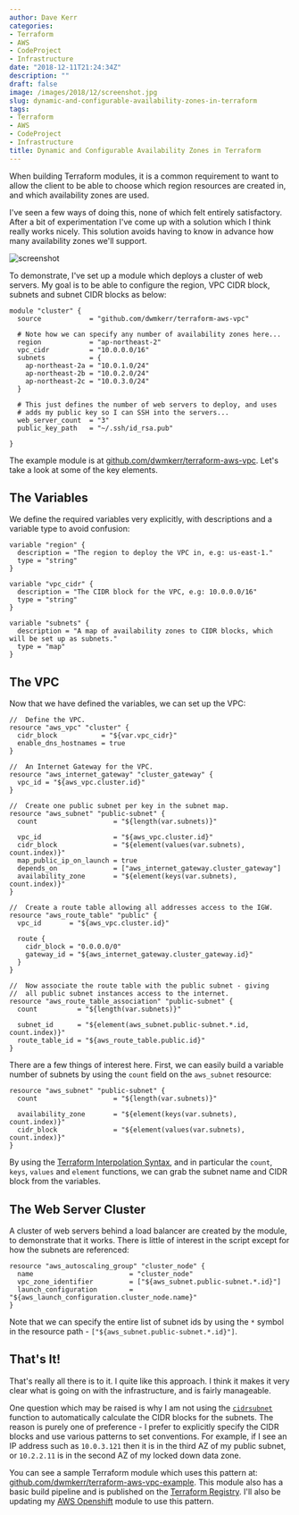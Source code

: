 ```yaml
---
author: Dave Kerr
categories:
- Terraform
- AWS
- CodeProject
- Infrastructure
date: "2018-12-11T21:24:34Z"
description: ""
draft: false
image: /images/2018/12/screenshot.jpg
slug: dynamic-and-configurable-availability-zones-in-terraform
tags:
- Terraform
- AWS
- CodeProject
- Infrastructure
title: Dynamic and Configurable Availability Zones in Terraform
---
```



When building Terraform modules, it is a common requirement to want to allow the client to be able to choose which region resources are created in, and which availability zones are used.

I've seen a few ways of doing this, none of which felt entirely satisfactory. After a bit of experimentation I've come up with a solution which I think really works nicely. This solution avoids having to know in advance how many availability zones we'll support.

![screenshot](/images/2018/12/screenshot-1.jpg)

To demonstrate, I've set up a module which deploys a cluster of web servers. My goal is to be able to configure the region, VPC CIDR block, subnets and subnet CIDR blocks as below:

```
module "cluster" {
  source            = "github.com/dwmkerr/terraform-aws-vpc"

  # Note how we can specify any number of availability zones here...
  region            = "ap-northeast-2"
  vpc_cidr          = "10.0.0.0/16"
  subnets           = {
    ap-northeast-2a = "10.0.1.0/24"
    ap-northeast-2b = "10.0.2.0/24"
    ap-northeast-2c = "10.0.3.0/24"
  }

  # This just defines the number of web servers to deploy, and uses
  # adds my public key so I can SSH into the servers...
  web_server_count  = "3"
  public_key_path   = "~/.ssh/id_rsa.pub"

}
```

The example module is at [github.com/dwmkerr/terraform-aws-vpc](https://github.com/dwmkerr/terraform-aws-vpc). Let's take a look at some of the key elements.

## The Variables

We define the required variables very explicitly, with descriptions and a variable type to avoid confusion:

```
variable "region" {
  description = "The region to deploy the VPC in, e.g: us-east-1."
  type = "string"
}

variable "vpc_cidr" {
  description = "The CIDR block for the VPC, e.g: 10.0.0.0/16"
  type = "string"
}

variable "subnets" {
  description = "A map of availability zones to CIDR blocks, which will be set up as subnets."
  type = "map"
}
```

## The VPC

Now that we have defined the variables, we can set up the VPC:

```
//  Define the VPC.
resource "aws_vpc" "cluster" {
  cidr_block           = "${var.vpc_cidr}"
  enable_dns_hostnames = true
}

//  An Internet Gateway for the VPC.
resource "aws_internet_gateway" "cluster_gateway" {
  vpc_id = "${aws_vpc.cluster.id}"
}

//  Create one public subnet per key in the subnet map.
resource "aws_subnet" "public-subnet" {
  count                   = "${length(var.subnets)}"
  
  vpc_id                  = "${aws_vpc.cluster.id}"
  cidr_block              = "${element(values(var.subnets), count.index)}"
  map_public_ip_on_launch = true
  depends_on              = ["aws_internet_gateway.cluster_gateway"]
  availability_zone       = "${element(keys(var.subnets), count.index)}"
}

//  Create a route table allowing all addresses access to the IGW.
resource "aws_route_table" "public" {
  vpc_id       = "${aws_vpc.cluster.id}"

  route {
    cidr_block = "0.0.0.0/0"
    gateway_id = "${aws_internet_gateway.cluster_gateway.id}"
  }
}

//  Now associate the route table with the public subnet - giving
//  all public subnet instances access to the internet.
resource "aws_route_table_association" "public-subnet" {
  count          = "${length(var.subnets)}"
  
  subnet_id      = "${element(aws_subnet.public-subnet.*.id, count.index)}"
  route_table_id = "${aws_route_table.public.id}"
}
```

There are a few things of interest here. First, we can easily build a variable number of subnets by using the `count` field on the `aws_subnet` resource:

```
resource "aws_subnet" "public-subnet" {
  count                   = "${length(var.subnets)}"
  
  availability_zone       = "${element(keys(var.subnets), count.index)}"
  cidr_block              = "${element(values(var.subnets), count.index)}"
}
```

By using the [Terraform Interpolation Syntax](https://www.terraform.io/docs/configuration/interpolation.html), and in particular the `count`, `keys`, `values` and `element` functions, we can grab the subnet name and CIDR block from the variables.

## The Web Server Cluster

A cluster of web servers behind a load balancer are created by the module, to demonstrate that it works. There is little of interest in the script except for how the subnets are referenced:

```
resource "aws_autoscaling_group" "cluster_node" {
  name                        = "cluster_node"
  vpc_zone_identifier         = ["${aws_subnet.public-subnet.*.id}"]
  launch_configuration        = "${aws_launch_configuration.cluster_node.name}"
}
```

Note that we can specify the entire list of subnet ids by using the `*` symbol in the resource path - `["${aws_subnet.public-subnet.*.id}"]`.

## That's It!

That's really all there is to it. I quite like this approach. I think it makes it very clear what is going on with the infrastructure, and is fairly manageable.

One question which may be raised is why I am not using the [`cidrsubnet`](https://www.terraform.io/docs/configuration/interpolation.html#cidrsubnet-iprange-newbits-netnum-) function to automatically calculate the CIDR blocks for the subnets. The reason is purely one of preference - I prefer to explicitly specify the CIDR blocks and use various patterns to set conventions. For example, if I see an IP address such as `10.0.3.121` then it is in the third AZ of my public subnet, or `10.2.2.11` is in the second AZ of my locked down data zone.

You can see a sample Terraform module which uses this pattern at: [github.com/dwmkerr/terraform-aws-vpc-example](https://github.com/dwmkerr/terraform-aws-vpc-example). This module also has a basic build pipeline and is published on the [Terraform Registry](https://registry.terraform.io/modules/dwmkerr/vpc-example). I'll also be updating my [AWS Openshift](https://github.com/dwmkerr/terraform-aws-openshift) module to use this pattern.

